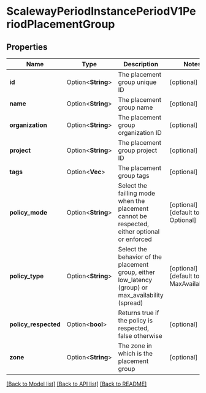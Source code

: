 # ScalewayPeriodInstancePeriodV1PeriodPlacementGroup

## Properties

Name | Type | Description | Notes
------------ | ------------- | ------------- | -------------
**id** | Option<**String**> | The placement group unique ID | [optional]
**name** | Option<**String**> | The placement group name | [optional]
**organization** | Option<**String**> | The placement group organization ID | [optional]
**project** | Option<**String**> | The placement group project ID | [optional]
**tags** | Option<**Vec<String>**> | The placement group tags | [optional]
**policy_mode** | Option<**String**> | Select the failling mode when the placement cannot be respected, either optional or enforced | [optional][default to Optional]
**policy_type** | Option<**String**> | Select the behavior of the placement group, either low_latency (group) or max_availability (spread) | [optional][default to MaxAvailability]
**policy_respected** | Option<**bool**> | Returns true if the policy is respected, false otherwise | [optional]
**zone** | Option<**String**> | The zone in which is the placement group | [optional]

[[Back to Model list]](../README.md#documentation-for-models) [[Back to API list]](../README.md#documentation-for-api-endpoints) [[Back to README]](../README.md)


